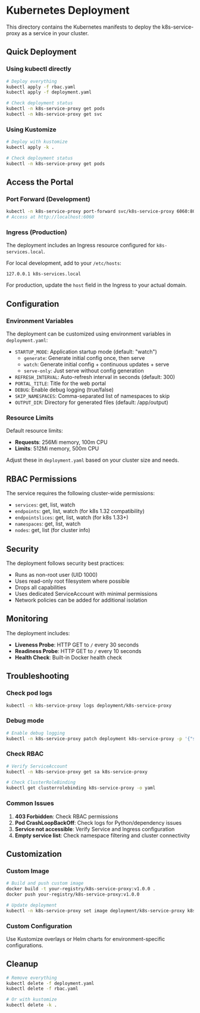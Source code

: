 # Kubernetes Deployment

This directory contains the Kubernetes manifests to deploy the k8s-service-proxy as a service in your cluster.

## Quick Deployment

### Using kubectl directly

```bash
# Deploy everything
kubectl apply -f rbac.yaml
kubectl apply -f deployment.yaml

# Check deployment status
kubectl -n k8s-service-proxy get pods
kubectl -n k8s-service-proxy get svc
```

### Using Kustomize

```bash
# Deploy with kustomize
kubectl apply -k .

# Check deployment status
kubectl -n k8s-service-proxy get pods
```

## Access the Portal

### Port Forward (Development)

```bash
kubectl -n k8s-service-proxy port-forward svc/k8s-service-proxy 6060:80
# Access at http://localhost:6060
```

### Ingress (Production)

The deployment includes an Ingress resource configured for `k8s-services.local`.

For local development, add to your `/etc/hosts`:

```
127.0.0.1 k8s-services.local
```

For production, update the `host` field in the Ingress to your actual domain.

## Configuration

### Environment Variables

The deployment can be customized using environment variables in `deployment.yaml`:

- `STARTUP_MODE`: Application startup mode (default: "watch")
  - `generate`: Generate initial config once, then serve
  - `watch`: Generate initial config + continuous updates + serve
  - `serve-only`: Just serve without config generation
- `REFRESH_INTERVAL`: Auto-refresh interval in seconds (default: 300)
- `PORTAL_TITLE`: Title for the web portal
- `DEBUG`: Enable debug logging (true/false)
- `SKIP_NAMESPACES`: Comma-separated list of namespaces to skip
- `OUTPUT_DIR`: Directory for generated files (default: /app/output)

### Resource Limits

Default resource limits:

- **Requests**: 256Mi memory, 100m CPU
- **Limits**: 512Mi memory, 500m CPU

Adjust these in `deployment.yaml` based on your cluster size and needs.

## RBAC Permissions

The service requires the following cluster-wide permissions:

- `services`: get, list, watch
- `endpoints`: get, list, watch (for k8s 1.32 compatibility)
- `endpointslices`: get, list, watch (for k8s 1.33+)
- `namespaces`: get, list, watch
- `nodes`: get, list (for cluster info)

## Security

The deployment follows security best practices:

- Runs as non-root user (UID 1000)
- Uses read-only root filesystem where possible
- Drops all capabilities
- Uses dedicated ServiceAccount with minimal permissions
- Network policies can be added for additional isolation

## Monitoring

The deployment includes:

- **Liveness Probe**: HTTP GET to `/` every 30 seconds
- **Readiness Probe**: HTTP GET to `/` every 10 seconds
- **Health Check**: Built-in Docker health check

## Troubleshooting

### Check pod logs

```bash
kubectl -n k8s-service-proxy logs deployment/k8s-service-proxy
```

### Debug mode

```bash
# Enable debug logging
kubectl -n k8s-service-proxy patch deployment k8s-service-proxy -p '{"spec":{"template":{"spec":{"containers":[{"name":"k8s-service-proxy","env":[{"name":"DEBUG","value":"true"}]}]}}}}'
```

### Check RBAC

```bash
# Verify ServiceAccount
kubectl -n k8s-service-proxy get sa k8s-service-proxy

# Check ClusterRoleBinding
kubectl get clusterrolebinding k8s-service-proxy -o yaml
```

### Common Issues

1. **403 Forbidden**: Check RBAC permissions
2. **Pod CrashLoopBackOff**: Check logs for Python/dependency issues
3. **Service not accessible**: Verify Service and Ingress configuration
4. **Empty service list**: Check namespace filtering and cluster connectivity

## Customization

### Custom Image

```bash
# Build and push custom image
docker build -t your-registry/k8s-service-proxy:v1.0.0 .
docker push your-registry/k8s-service-proxy:v1.0.0

# Update deployment
kubectl -n k8s-service-proxy set image deployment/k8s-service-proxy k8s-service-proxy=your-registry/k8s-service-proxy:v1.0.0
```

### Custom Configuration

Use Kustomize overlays or Helm charts for environment-specific configurations.

## Cleanup

```bash
# Remove everything
kubectl delete -f deployment.yaml
kubectl delete -f rbac.yaml

# Or with kustomize
kubectl delete -k .
```
